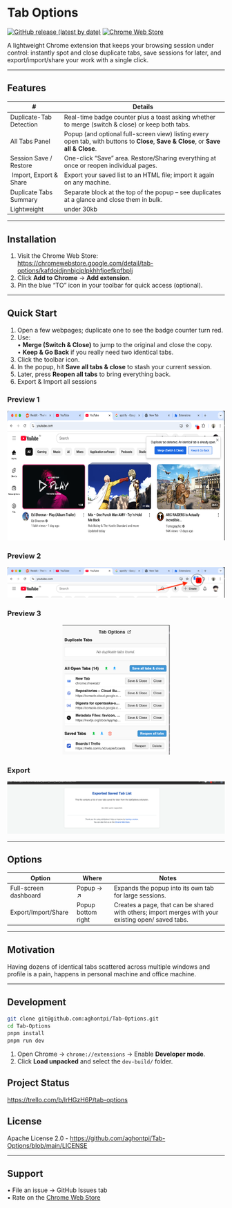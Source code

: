 # Tab Options

[![GitHub release (latest by date)](https://img.shields.io/github/v/release/aghontpi/Tab-Options?style=for-the-badge)](../../releases)
[![Chrome Web Store](https://img.shields.io/chrome-web-store/v/kafdoidjnnbjciplpkhhfjoefkpfbplj?color=4285F4&label=Chrome%20Web%20Store&logo=googlechrome&style=for-the-badge)](https://chromewebstore.google.com/detail/tab-options/kafdoidjnnbjciplpkhhfjoefkpfbplj)

A lightweight Chrome extension that keeps your browsing session under control: instantly spot and close duplicate tabs, save sessions for later, and export/import/share your work with a single click.

---

## Features

|            #             | Details                                                                                                                             |
| ------------------------ | ----------------------------------------------------------------------------------------------------------------------------------- |
| Duplicate-Tab Detection  | Real-time badge counter plus a toast asking whether to merge (switch & close) or keep both tabs.                                    |
| All Tabs Panel           | Popup (and optional full-screen view) listing every open tab, with buttons to **Close**, **Save & Close**, or **Save all & Close**. |
| Session Save / Restore   | One-click “Save” area. Restore/Sharing everything at once or reopen individual pages.                                               |
| ️ Import, Export & Share  | Export your saved list to an HTML file; import it again on any machine.                                                             |
| Duplicate Tabs Summary   | Separate block at the top of the popup – see duplicates at a glance and close them in bulk.                                         |
| Lightweight              | under 30kb                                                                                                                          |

---

## Installation

1. Visit the Chrome Web Store:  
   https://chromewebstore.google.com/detail/tab-options/kafdoidjnnbjciplpkhhfjoefkpfbplj
2. Click **Add to Chrome** → **Add extension**.
3. Pin the blue “TO” icon in your toolbar for quick access (optional).

---

## Quick Start

1. Open a few webpages; duplicate one to see the badge counter turn red.
2. Use:  
   • **Merge (Switch & Close)** to jump to the original and close the copy.  
   • **Keep & Go Back** if you really need two identical tabs.
3. Click the toolbar icon.
4. In the popup, hit **Save all tabs & close** to stash your current session.
5. Later, press **Reopen all tabs** to bring everything back.
6. Export & Import all sessions

### Preview 1

<p align="center">
  <img src="src/demo/preview1.png" height="300" alt="Preview 1">
</p>

### Preview 2

<p align="center">
  <img src="src/demo/preview2.png" height="auto" alt="Preview 2">
</p>

### Preview 3

<p align="center">
  <img src="src/demo/preview3.png" height="300" alt="Preview 3">
</p>

### Export

<p align="center">
  <img src="src/demo/export.png" height="auto" alt="Export screen">
</p>

---

## Options

| Option                | Where              | Notes                                                                                              |
| --------------------- | ------------------ | -------------------------------------------------------------------------------------------------- |
| Full-screen dashboard | Popup → ↗          | Expands the popup into its own tab for large sessions.                                             |
| Export/Import/Share   | Popup bottom right | Creates a page, that can be shared with others; import merges with your existing open/ saved tabs. |

---

## Motivation

Having dozens of identical tabs scattered across multiple windows and profile is a pain, happens in personal machine and office machine.

---

## Development

```bash
git clone git@github.com:aghontpi/Tab-Options.git
cd Tab-Options 
pnpm install
pnpm run dev
```

1. Open Chrome → `chrome://extensions` → Enable **Developer mode**.
2. Click **Load unpacked** and select the `dev-build/` folder.

## Project Status

https://trello.com/b/lrHGzH6P/tab-options

## License

Apache License 2.0 - https://github.com/aghontpi/Tab-Options/blob/main/LICENSE

---

## Support

• File an issue → GitHub Issues tab  
• Rate on the [Chrome Web Store](https://chromewebstore.google.com/detail/tab-options/kafdoidjnnbjciplpkhhfjoefkpfbplj)
